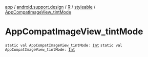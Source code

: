 [app](../../../index.md) / [android.support.design](../../index.md) / [R](../index.md) / [styleable](index.md) / [AppCompatImageView_tintMode](.)

# AppCompatImageView_tintMode

`static val AppCompatImageView_tintMode: `[`Int`](https://kotlinlang.org/api/latest/jvm/stdlib/kotlin/-int/index.html)
`static val AppCompatImageView_tintMode: `[`Int`](https://kotlinlang.org/api/latest/jvm/stdlib/kotlin/-int/index.html)